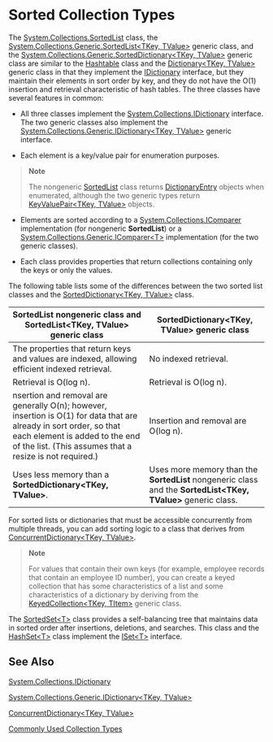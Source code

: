 # Sorted Collection Types  
 
 The [System.Collections.SortedList](http://dotnet.github.io/api/System.Collections.SortedList.html) class, the [System.Collections.Generic.SortedList&lt;TKey, TValue&gt;](http://dotnet.github.io/api/System.Collections.Generic.SortedList%602.html) generic class, and the [System.Collections.Generic.SortedDictionary&lt;TKey, TValue&gt;](http://dotnet.github.io/api/System.Collections.Generic.SortedDictionary%602.html) generic class are similar to the [Hashtable](http://dotnet.github.io/api/System.Collections.Hashtable.html) class and the [Dictionary&lt;TKey, TValue&gt;](http://dotnet.github.io/api/System.Collections.Generic.Dictionary%602.html) generic class in that they implement the [IDictionary](http://dotnet.github.io/api/System.Collections.IDictionary.html) interface, but they maintain their elements in sort order by key, and they do not have the O(1) insertion and retrieval characteristic of hash tables. The three classes have several features in common:  

 *   All three classes implement the [System.Collections.IDictionary](http://dotnet.github.io/api/System.Collections.IDictionary.html) interface. The two generic classes also implement the [System.Collections.Generic.IDictionary&lt;TKey, TValue&gt;](http://dotnet.github.io/api/System.Collections.Generic.IDictionary%602.html) generic interface.  
 
 *   Each element is a key/value pair for enumeration purposes.   
  
> **Note**  
 >   
>The nongeneric [SortedList](http://dotnet.github.io/api/System.Collections.SortedList.html) class returns [DictionaryEntry](http://dotnet.github.io/api/System.Collections.DictionaryEntry.html) objects when enumerated, although the two generic types return [KeyValuePair&lt;TKey, TValue&gt;](http://dotnet.github.io/api/System.Collections.Generic.KeyValuePair%602.html) objects.  
   
*   Elements are sorted according to a [System.Collections.IComparer](http://dotnet.github.io/api/System.Collections.IComparer.html) implementation (for nongeneric **SortedList**) or a [System.Collections.Generic.IComparer&lt;T&gt;](http://dotnet.github.io/api/System.Collections.Generic.IComparer%601.html) implementation (for the two generic classes).  
   
 *   Each class provides properties that return collections containing only the keys or only the values.  
   
The following table lists some of the differences between the two sorted list classes and the [SortedDictionary&lt;TKey, TValue&gt;](http://dotnet.github.io/api/System.Collections.Generic.SortedDictionary%602.html) class.  
   
 **SortedList** nongeneric class and **SortedList&lt;TKey, TValue&gt;** generic class | **SortedDictionary&lt;TKey, TValue&gt;** generic class  
 --------------------------------------------------------------------------------- | ------------------------------  
 The properties that return keys and values are indexed, allowing efficient indexed retrieval. | No indexed retrieval.  
 Retrieval is O(log n). | Retrieval is O(log n).  
 nsertion and removal are generally O(n); however, insertion is O(1) for data that are already in sort order, so that each element is added to the end of the list. (This assumes that a resize is not required.) | Insertion and removal are O(log n).  
 Uses less memory than a **SortedDictionary&lt;TKey, TValue&gt;**. | Uses more memory than the **SortedList** nongeneric class and the **SortedList&lt;TKey, TValue&gt;** generic class.  
  
 For sorted lists or dictionaries that must be accessible concurrently from multiple threads, you can add sorting logic to a class that derives from [ConcurrentDictionary&lt;TKey, TValue&gt;](http://dotnet.github.io/api/System.Collections.Concurrent.ConcurrentDictionary%602.html).  
  
 > **Note**  
 >   
 >For values that contain their own keys (for example, employee records that contain an employee ID number), you can create a keyed collection that has some characteristics of a list and some characteristics of a dictionary by deriving from the [KeyedCollection&lt;TKey, TItem&gt;]() generic class.  
   
 The [SortedSet&lt;T&gt;](http://dotnet.github.io/api/System.Collections.Generic.SortedSet%601.html) class provides a self-balancing tree that maintains data in sorted order after insertions, deletions, and searches. This class and the [HashSet&lt;T&gt;](http://dotnet.github.io/api/System.Collections.Generic.HashSet%601.html) class implement the [ISet&lt;T&gt;](http://dotnet.github.io/api/System.Collections.Generic.ISet%601.html) interface.  
   
 ## See Also  
  
[System.Collections.IDictionary](http://dotnet.github.io/api/System.Collections.IDictionary.html)  
   
 [System.Collections.Generic.IDictionary&lt;TKey, TValue&gt;](http://dotnet.github.io/api/System.Collections.Generic.IDictionary%602.html)  
   
 [ConcurrentDictionary&lt;TKey, TValue&gt;](http://dotnet.github.io/api/System.Collections.Concurrent.ConcurrentDictionary%602.html)  
 
 [Commonly Used Collection Types](commonlyUsedCollectionTypes.md)  

